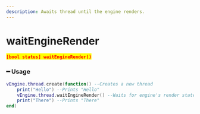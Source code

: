 ```yaml
---
description: Awaits thread until the engine renders.
---
```


# waitEngineRender

<mark style="color:red;">**`[bool status] waitEngineRender()`**</mark>

### ━ Usage

```lua
vEngine.thread.create(function() --Creates a new thread
    print("Hello") --Prints "Hello"
    vEngine.thread.waitEngineRender() --Waits for engine's render state
    print("There") --Prints "There"
end)
```
